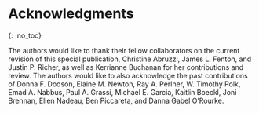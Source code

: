 

# Acknowledgments
{: .no_toc}

The authors would like to thank their fellow collaborators on the current revision of this special publication, Christine Abruzzi, James L. Fenton, and Justin P. Richer, as well as Kerrianne Buchanan for her contributions and review. The authors would like to also acknowledge the past contributions of Donna F. Dodson, Elaine M. Newton, Ray A. Perlner, W. Timothy Polk, Emad A. Nabbus, Paul A. Grassi, Michael E. Garcia, Kaitlin Boeckl, Joni Brennan, Ellen Nadeau, Ben Piccareta, and Danna Gabel O’Rourke.
